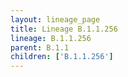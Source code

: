 ```yaml
---
layout: lineage_page
title: Lineage B.1.1.256
lineage: B.1.1.256
parent: B.1.1
children: ['B.1.1.256']
---
```

